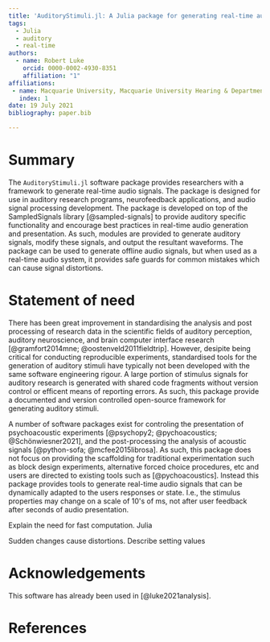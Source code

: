 ```yaml
---
title: 'AuditoryStimuli.jl: A Julia package for generating real-time auditory stimuli'
tags:
  - Julia
  - auditory
  - real-time
authors:
  - name: Robert Luke
    orcid: 0000-0002-4930-8351
    affiliation: "1"
affiliations:
 - name: Macquarie University, Macquarie University Hearing & Department of Linguistics, Australian Hearing Hub, Sydney, New South Wales, Australia
   index: 1
date: 19 July 2021
bibliography: paper.bib

---
```


# Summary

The `AuditoryStimuli.jl` software package provides researchers with a framework to generate real-time audio signals.
The package is designed for use in auditory research programs, neurofeedback applications, and audio signal processing development.
The package is developed on top of the SampledSignals library [@sampled-signals] to provide auditory specific functionality and encourage best practices in real-time audio generation and presentation.
As such, modules are provided to generate auditory signals, modify these signals, and output the resultant waveforms.
The package can be used to generate offline audio signals,
but when used as a real-time audio system, it provides safe guards for common mistakes which can cause signal distortions.


# Statement of need

There has been great improvement in standardising the analysis and post processing of research data
in the scientific fields of auditory perception, auditory neuroscience, and brain computer interface research [@gramfort2014mne; @oostenveld2011fieldtrip].
However, desipite being critical for conducting reproducible experiments, standardised tools for the generation of auditory stimuli have typically not been developed with the same software engineering rigour.
A large portion of stimulus signals for auditory research is generated with shared code fragments without version control or efficent means of reporting errors.
As such, this package provide a documented and version controlled open-source framework for generating auditory stimuli.

A number of software packages exist for controling the presentation of psychoacoustic experiments [@psychopy2; @pychoacoustics; @Schönwiesner2021],
and the post-processing the analysis of acoustic signals [@python-sofa; @mcfee2015librosa].
As such, this package does not focus on providing the scaffolding for traditional experimentation
such as block design experiments, alternative forced choice procedures, etc and users are directed to existing tools such as [@pychoacoustics].
Instead this package provides tools to generate real-time audio signals that can be dynamically adapted to the users responses or state.
I.e., the stimulus properties may change on a scale of 10's of ms, not after user feedback after seconds of audio presentation.


Explain the need for fast computation. Julia



Sudden changes cause distortions. Describe setting values






# Acknowledgements

This software has already been used in [@luke2021analysis].


# References
